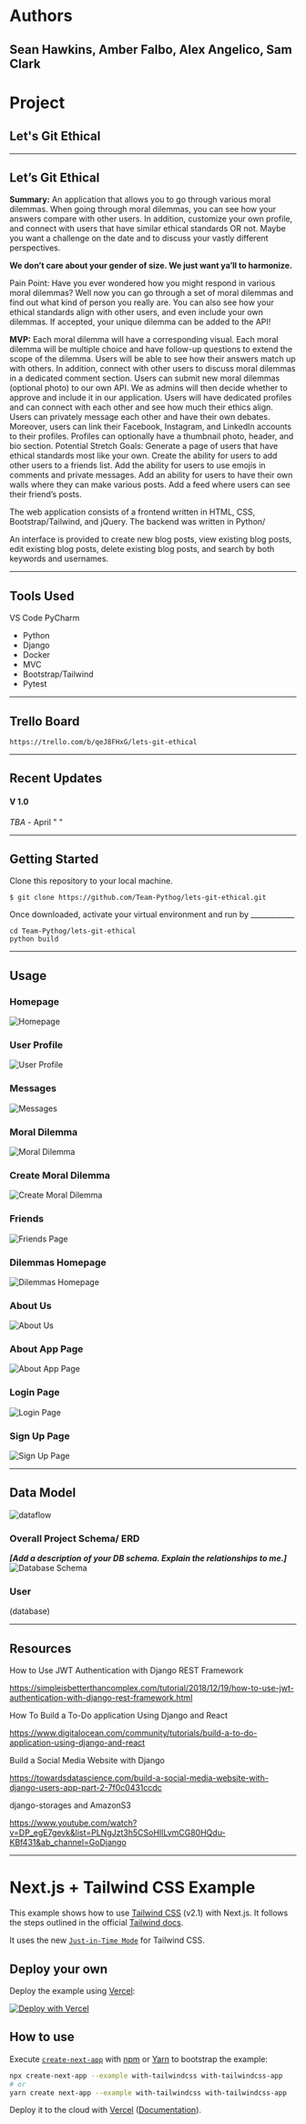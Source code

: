 # Authors
## Sean Hawkins, Amber Falbo, Alex Angelico, Sam Clark 

# Project 
## Let's Git Ethical 
---
<!-- ### We are deployed on REACT!

[project url here] -->


## **Let’s Git Ethical**

**Summary:** An application that allows you to go through various moral dilemmas. When going through moral dilemmas, you can see how your answers compare with other users. In addition, customize your own profile, and connect with users that have similar ethical standards OR not. Maybe you want a challenge on the date and to discuss your vastly different perspectives.

**We don’t care about your gender of size. We just want ya’ll to harmonize.**


Pain Point: Have you ever wondered how you might respond in various moral dilemmas? Well now you can go through a set of moral dilemmas and find out what kind of person you really are. You can also see how your ethical standards align with other users, and even include your own dilemmas. If accepted, your unique dilemma can be added to the API! 

**MVP:**
Each moral dilemma will have a corresponding visual. Each moral dilemma will be multiple choice and have follow-up questions to extend the scope of the dilemma. Users will be able to see how their answers match up with others.
In addition, connect with other users to discuss moral dilemmas in a dedicated comment section. Users can submit new moral dilemmas (optional photo) to our own API. We as admins will then decide whether to approve and include it in our application.
Users will have dedicated profiles and can connect with each other and see how much their ethics align. Users can privately message each other and have their own debates. Moreover, users can link their Facebook, Instagram, and LinkedIn accounts to their profiles. Profiles can optionally have a thumbnail photo, header, and bio section.
Potential Stretch Goals:
Generate a page of users that have ethical standards most like your own.
Create the ability for users to add other users to a friends list.
Add the ability for users to use emojis in comments and private messages.
Add an ability for users to have their own walls where they can make various posts.
Add a feed where users can see their friend’s posts.

The web application consists of a frontend written in HTML, CSS,
Bootstrap/Tailwind, and jQuery. The backend was written in Python/

An interface is provided to create new blog
posts, view existing blog posts, edit existing blog posts, delete existing
blog posts, and search by both keywords and usernames.

---

## Tools Used
VS Code
PyCharm

- Python
- Django
- Docker
- MVC
- Bootstrap/Tailwind
- Pytest

---

## Trello Board
```
https://trello.com/b/qeJ8FHxG/lets-git-ethical
```

---
## Recent Updates

#### V 1.0
*TBA* - April " "

---

## Getting Started

Clone this repository to your local machine.

```
$ git clone https://github.com/Team-Pythog/lets-git-ethical.git
```
Once downloaded, activate your virtual environment and run by ____________
```
cd Team-Pythog/lets-git-ethical
python build
```


---

## Usage

### Homepage
![Homepage](assets/1-Homepage.png)

### User Profile
![User Profile](assets/2-other-user-profile-page.png)

### Messages
![Messages](assets/3-messages.png)

### Moral Dilemma
![Moral Dilemma](assets/4-Moral-Dilemma.png)

### Create Moral Dilemma
![Create Moral Dilemma](assets/5-create-moral-dilemma.png)

### Friends
![Friends Page](assets/6-Friends.png)

### Dilemmas Homepage
![Dilemmas Homepage](assets/7-dilemmas-home.png)

### About Us
![About Us](assets/8-About-us.png)

### About App Page
![About App Page](assets/9-About-app.png)

### Login Page
![Login Page](assets/10-login.png)

### Sign Up Page
![Sign Up Page](assets/11-Sign-up.png)


---

## Data Model

![dataflow](assets/ethical-domain-model.png)

### Overall Project Schema/ ERD
***[Add a description of your DB schema. Explain the relationships to me.]***
![Database Schema](/assets/ethics-ERD.png)


### User
(database)

---

## Resources

How to Use JWT Authentication with Django REST Framework

https://simpleisbetterthancomplex.com/tutorial/2018/12/19/how-to-use-jwt-authentication-with-django-rest-framework.html


How To Build a To-Do application Using Django and React

https://www.digitalocean.com/community/tutorials/build-a-to-do-application-using-django-and-react


Build a Social Media Website with Django

https://towardsdatascience.com/build-a-social-media-website-with-django-users-app-part-2-7f0c0431ccdc


django-storages and AmazonS3

https://www.youtube.com/watch?v=DP_egE7gevk&list=PLNgJzt3h5CSoHIlLvmCG80HQdu-KBf431&ab_channel=GoDjango


---
































# Next.js + Tailwind CSS Example

This example shows how to use [Tailwind CSS](https://tailwindcss.com/) (v2.1) with Next.js. It follows the steps outlined in the official [Tailwind docs](https://tailwindcss.com/docs/guides/nextjs).

It uses the new [`Just-in-Time Mode`](https://tailwindcss.com/docs/just-in-time-mode) for Tailwind CSS.

## Deploy your own

Deploy the example using [Vercel](https://vercel.com?utm_source=github&utm_medium=readme&utm_campaign=next-example):

[![Deploy with Vercel](https://vercel.com/button)](https://vercel.com/new/git/external?repository-url=https://github.com/vercel/next.js/tree/canary/examples/with-tailwindcss&project-name=with-tailwindcss&repository-name=with-tailwindcss)

## How to use

Execute [`create-next-app`](https://github.com/vercel/next.js/tree/canary/packages/create-next-app) with [npm](https://docs.npmjs.com/cli/init) or [Yarn](https://yarnpkg.com/lang/en/docs/cli/create/) to bootstrap the example:

```bash
npx create-next-app --example with-tailwindcss with-tailwindcss-app
# or
yarn create next-app --example with-tailwindcss with-tailwindcss-app
```

Deploy it to the cloud with [Vercel](https://vercel.com/new?utm_source=github&utm_medium=readme&utm_campaign=next-example) ([Documentation](https://nextjs.org/docs/deployment)).
